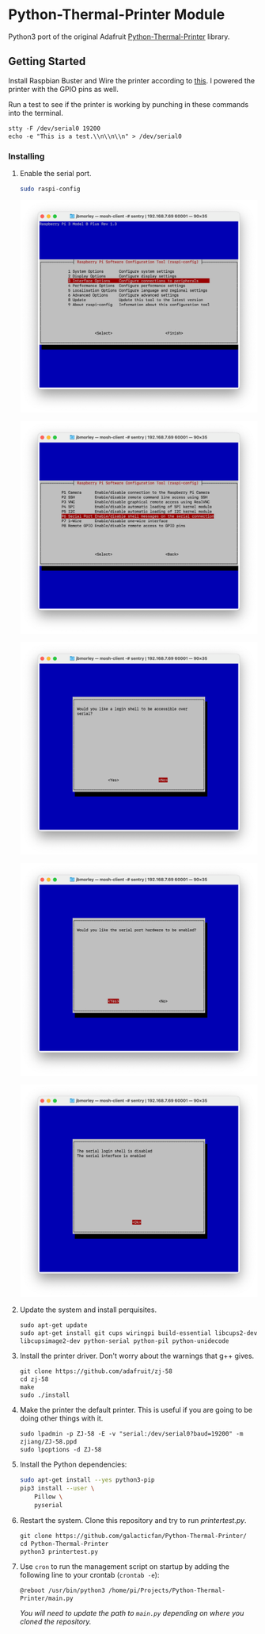 # Python-Thermal-Printer Module

Python3 port of the original Adafruit [Python-Thermal-Printer](https://github.com/adafruit/Python-Thermal-Printer) library.

## Getting Started

Install Raspbian Buster and Wire the printer according to [this](https://learn.adafruit.com/networked-thermal-printer-using-cups-and-raspberry-pi/connect-and-configure-printer). I powered the printer with the GPIO pins as well.

Run a test to see if the printer is working by punching in these commands into the terminal.

```
stty -F /dev/serial0 19200
echo -e "This is a test.\\n\\n\\n" > /dev/serial0
```

### Installing

1. Enable the serial port.

   ```bash
   sudo raspi-config
   ```

   ![](screenshots/interface-options.png)

   ![](screenshots/serial-port.png)

   ![](screenshots/login-shell.png)

   ![](screenshots/hardware.png)

   ![](screenshots/summary.png)

2. Update the system and install perquisites.

   ```
   sudo apt-get update
   sudo apt-get install git cups wiringpi build-essential libcups2-dev libcupsimage2-dev python-serial python-pil python-unidecode
   ```

3. Install the printer driver. Don't worry about the warnings that g++ gives.

   ```
   git clone https://github.com/adafruit/zj-58
   cd zj-58
   make
   sudo ./install
   ```

4. Make the printer the default printer. This is useful if you are going to be doing other things with it.

   ```
   sudo lpadmin -p ZJ-58 -E -v "serial:/dev/serial0?baud=19200" -m zjiang/ZJ-58.ppd
   sudo lpoptions -d ZJ-58
   ```

5. Install the Python dependencies:

   ```bash
   sudo apt-get install --yes python3-pip
   pip3 install --user \
       Pillow \
       pyserial
   ```

6. Restart the system. Clone this repository and try to run *printertest.py*.

   ```
   git clone https://github.com/galacticfan/Python-Thermal-Printer/
   cd Python-Thermal-Printer
   python3 printertest.py
   ```

7. Use `cron` to run the management script on startup by adding the following line to your crontab (`crontab -e`):

   ```
   @reboot /usr/bin/python3 /home/pi/Projects/Python-Thermal-Printer/main.py
   ```

   _You will need to update the path to `main.py` depending on where you cloned the repository._
